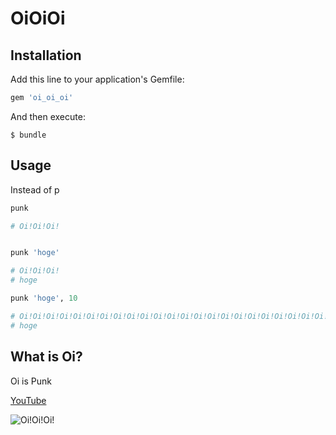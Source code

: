 # OiOiOi

## Installation

Add this line to your application's Gemfile:

```ruby
gem 'oi_oi_oi'
```

And then execute:

    $ bundle

## Usage

Instead of p

```ruby
punk

# Oi!Oi!Oi!


punk 'hoge'

# Oi!Oi!Oi!
# hoge

punk 'hoge', 10

# Oi!Oi!Oi!Oi!Oi!Oi!Oi!Oi!Oi!Oi!Oi!Oi!Oi!Oi!Oi!Oi!Oi!Oi!Oi!Oi!Oi!Oi!Oi!Oi!Oi!Oi!Oi!Oi!Oi!Oi!
# hoge
```

## What is Oi?

Oi is Punk

[YouTube](https://www.youtube.com/watch?v=XWLU76o5rEI)

![Oi!Oi!Oi!](https://i.ytimg.com/vi/HmfdhcLVUmY/maxresdefault.jpg)
